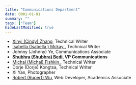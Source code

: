 ```yaml
---
title: "Communications Department"
date: 0001-01-01
summary: ""
tags: ["Team"]
hideLastModified: true
---
```


- [Xinyi (Cindy) Zhang](https://www.facebook.com/cindyzhang99/), Technical Writer
- [Isabella  (Isabella ) Mckay ](https://linkedin.com/in/isabellamckay/), Technical Writer 
- Johnny (Johnny) Ye, Communications Associate
- **[Shubhra (Shubhra) Bedi](https://www.github.com/shubhra-bedi/), VP Communications**
- [Michal (Michal) Fishkin ](https://linkedin.com/in/michal-fishkin/), Technical Writer 
- Dorje (Dorje) Kongtsa, Technical Writer
- Xi Yan, Photographer
- [Robert (Rupert) Wu](https://leglesslamb.gitlab.io), Web Developer, Academics Associate
